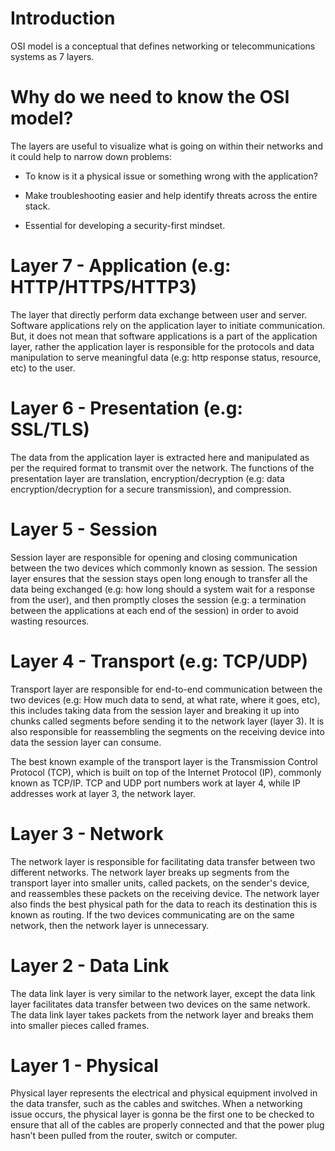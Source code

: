 # Introduction

OSI model is a conceptual that defines networking or telecommunications systems as 7 layers.

# Why do we need to know the OSI model?

The layers are useful to visualize what is going on within their networks and it could help to narrow down problems:

- To know is it a physical issue or something wrong with the application?

- Make troubleshooting easier and help identify threats across the entire stack.

- Essential for developing a security-first mindset.

# Layer 7 - Application (e.g: HTTP/HTTPS/HTTP3)

The layer that directly perform data exchange between user and server. Software applications rely on the application layer to initiate communication. But, it does not mean that software applications is a part of the application layer, rather the application layer is responsible for the protocols and data manipulation to serve meaningful data (e.g: http response status, resource, etc) to the user.

# Layer 6 - Presentation (e.g: SSL/TLS)

The data from the application layer is extracted here and manipulated as per the required format to transmit over the network. The functions of the presentation layer are translation, encryption/decryption (e.g: data encryption/decryption for a secure transmission), and compression. 

# Layer 5 - Session

Session layer are responsible for opening and closing communication between the two devices which commonly known as session. The session layer ensures that the session stays open long enough to transfer all the data being exchanged (e.g: how long should a system wait for a response from the user), and then promptly closes the session (e.g: a termination between the applications at each end of the session) in order to avoid wasting resources.

# Layer 4 - Transport (e.g: TCP/UDP)

Transport layer are responsible for end-to-end communication between the two devices (e.g: How much data to send, at what rate, where it goes, etc), this includes taking data from the session layer and breaking it up into chunks called segments before sending it to the network layer (layer 3). It is also responsible for reassembling the segments on the receiving device into data the session layer can consume. 

The best known example of the transport layer is the Transmission Control Protocol (TCP), which is built on top of the Internet Protocol (IP), commonly known as TCP/IP. TCP and UDP port numbers work at layer 4, while IP addresses work at layer 3, the network layer.

# Layer 3 - Network

The network layer is responsible for facilitating data transfer between two different networks. The network layer breaks up segments from the transport layer into smaller units, called packets, on the sender's device, and reassembles these packets on the receiving device. The network layer also finds the best physical path for the data to reach its destination this is known as routing. If the two devices communicating are on the same network, then the network layer is unnecessary.

# Layer 2 - Data Link

The data link layer is very similar to the network layer, except the data link layer facilitates data transfer between two devices on the same network. The data link layer takes packets from the network layer and breaks them into smaller pieces called frames.

# Layer 1 - Physical

Physical layer represents the electrical and physical equipment involved in the data transfer, such as the cables and switches. When a networking issue occurs, the physical layer is gonna be the first one to be checked to ensure that all of the cables are properly connected and that the power plug hasn’t been pulled from the router, switch or computer.
